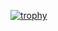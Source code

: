 [![trophy](https://github-profile-trophy.vercel.app/?username=ootomonaiso&theme=onedark)](https://github.com/ryo-ma/github-profile-trophy)
